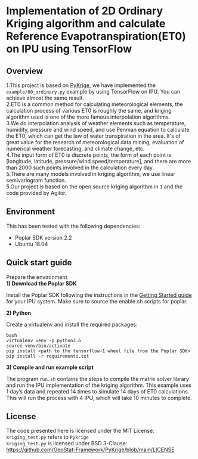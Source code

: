 # Implementation of 2D Ordinary Kriging algorithm and calculate Reference Evapotranspiration(ET0) on IPU using TensorFlow
## Overview
1.This project is based on [PyKrige](https://github.com/GeoStat-Framework/PyKrige), we have implemented the `example/00_ordinary.py` example by using TensorFlow on IPU. You can achieve almost the same result.  
2.ET0 is a common method for calculating meteorological elements, the calculation process of various ET0 is roughly the same, and kriging algorithm used is one of the more famous interpolation algorithms.  
3.We do interpolation analysis of weather elements such as temperature, humidity, pressure and wind speed, and use Penman equation to calculate the ET0, which can get the law of water transpiration in the area. It's of great value for the research of meteorological data mining, evaluation of numerical weather forecasting, and climate change, etc.  
4.The input form of ET0 is discrete points, the form of each point is [longitude, latitude, pressure/wind speed/temperature], and there are more than 2000 such points involved in the calculation every day.  
5.There are many models involved in kriging algorithm, we use linear semivariogram function.  
5.Our project is based on the open source kriging algorithm in `1` and the code provided by Agilor.  
## Environment
This has been tested with the following dependencies:
- Poplar SDK version 2.2
- Ubuntu 18.04
## Quick start guide
Prepare the environment  
**1) Download the Poplar SDK**  

Install the Poplar SDK following the instructions in the [Getting Started guide](https://docs.graphcore.ai/projects/ipu-pod-getting-started/en/latest/installation.html) for your IPU system. Make sure to source the enable.sh scripts for poplar.  

**2) Python**

Create a virtualenv and install the required packages:
```
bash
virtualenv venv -p python3.6
source venv/bin/activate
pip install <path to the tensorflow-1 wheel file from the Poplar SDK>
pip install -r requirements.txt
```

**3) Compile and run example script**

The program `run.sh` contains the steps to compile the matrix solver library and run the IPU implementation of the kriging algorithm. This example uses 1 day’s data and  repeated 14 times to simulate 14 days of ET0 calculations. This will run the process with 4 IPU, which will take 10 minutes to complete.  

## License
The code presented here is licensed under the MIT License.  
`kriging_test.py` refers to `Pykrige`  
`kriging_test.py` is licensed under BSD 3-Clause: https://github.com/GeoStat-Framework/PyKrige/blob/main/LICENSE  